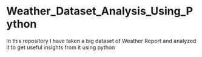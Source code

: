 # Weather_Dataset_Analysis_Using_Python
In this repository I have taken a big dataset of Weather Report and analyzed it to get useful insights from it using python
